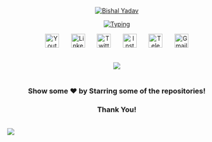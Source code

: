 <p align="center">
  <a href="https://github.com/bishal-1022">
   <img src="https://readme-typing-svg.demolab.com?font=Fira+Code&duration=1&pause=1&color=F70000&center=true&repeat=false&random=false&width=450&height=60&lines=Bishal+Yadav" alt="Bishal Yadav" /></a>
</p>
<p align="center">
  
<p align="center">
 <a href="Intro"><img src="https://readme-typing-svg.demolab.com?font=Fira+Code&pause=1000&color=2162F7&center=true&repeat=true&random=false&height=55&lines=Certified+Ethical+Hacker;Penetration+Tester;Web+Developer;Cyber+Security+Enthusiast" alt="Typing" /></a>
</p>
<p align="center">

  <!-- Social icons section -->
<p align="center">
  <a href="https://www.youtube.com/@bishalyadav2203"><img width="32px" alt="Youtube" title="Youtube" src="https://cdn2.iconfinder.com/data/icons/social-media-2285/512/1_Youtube_colored_svg-128.png"/></a>
  &#8287;&#8287;&#8287;&#8287;&#8287;
  <a href="https://www.linkedin.com/in/bishal2203/"><img width="32px" alt="LinkedIn" title="LinkedIn" src="https://cdn2.iconfinder.com/data/icons/social-media-2285/512/1_Linkedin_unofficial_colored_svg-128.png"/></a>
  &#8287;&#8287;&#8287;&#8287;&#8287;
  <a href="https://twitter.com/bishal_2203"><img width="32px" alt="Twitter" title="Twitter" src="https://cdn2.iconfinder.com/data/icons/threads-by-instagram/24/x-logo-twitter-new-brand-512.png"/></a>
  &#8287;&#8287;&#8287;&#8287;&#8287;
 <!-- <a href="https://discord.gg/892467772167159859" alt="Discord" title="Discord Server"><img width="32px" src="https://i.imgur.com/OViZO8J.png"/></a>
  &#8287;&#8287;&#8287;&#8287;&#8287;  -->
  <a href="https://www.instagram.com/bishal.22/"><img width="32px" alt="Instagram" title="Instagram" src="https://cdn2.iconfinder.com/data/icons/social-icons-33/128/Instagram-256.png"></a>
  &#8287;&#8287;&#8287;&#8287;&#8287;
  <a href="https://t.me/Ayano_koji_22/"><img width="32px" alt="Telegram" title="Telegram" src="https://cdn4.iconfinder.com/data/icons/logos-and-brands/512/335_Telegram_logo-256.png"/></a>
 &#8287;&#8287;&#8287;&#8287;&#8287;
  <a href="mailto:bishalyadav9191@gmail.com"><img width="32px" alt="Gmail" title="G-mail" src="https://cdn4.iconfinder.com/data/icons/social-media-logos-6/512/112-gmail_email_mail-256.png"/></a>
</p>

<br/>


<div align="center"><img src="https://github-stats-alpha.vercel.app/api?username=bishal-1022&show_icons=true&count_private=true&hide_border=true" align="center" />
</div>  

<br/>






<div align="center">

### Show some ❤️ by Starring some of the repositories!
### Thank You!
</div>

<br/>  

<div align="left"><img src="https://komarev.com/ghpvc/?username=bishal-1022&&style=flat-square" align="center" />
</div>  

<br/>  
<!--
**bishal-1022/bishal-1022** is a ✨ _special_ ✨ repository because its `README.md` (this file) appears on your GitHub profile.

Here are some ideas to get you started:


- 🌱 I’m currently learning ...
- 👯 I’m looking to collaborate on ...
- 🤔 I’m looking for help with ...
- 💬 Ask me about ...
- 📫 How to reach me: ...
- 😄 Pronouns: ...
- ⚡ Fun fact: ...
-->
